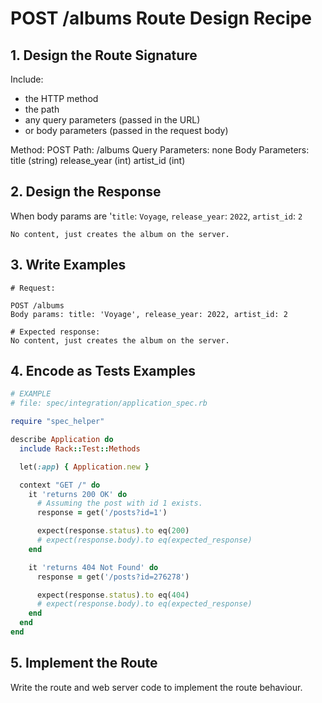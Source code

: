 # POST /albums Route Design Recipe

## 1. Design the Route Signature

Include:
  * the HTTP method
  * the path
  * any query parameters (passed in the URL)
  * or body parameters (passed in the request body)

Method: POST
Path: /albums
Query Parameters:
  none
Body Parameters:
  title (string)
  release_year (int)
  artist_id (int)

## 2. Design the Response

When body params are '`title`: `Voyage`, `release_year`: `2022`, `artist_id`: `2`
```
No content, just creates the album on the server.
```

## 3. Write Examples

```
# Request:

POST /albums
Body params: title: 'Voyage', release_year: 2022, artist_id: 2

# Expected response:
No content, just creates the album on the server.
```

## 4. Encode as Tests Examples

```ruby
# EXAMPLE
# file: spec/integration/application_spec.rb

require "spec_helper"

describe Application do
  include Rack::Test::Methods

  let(:app) { Application.new }

  context "GET /" do
    it 'returns 200 OK' do
      # Assuming the post with id 1 exists.
      response = get('/posts?id=1')

      expect(response.status).to eq(200)
      # expect(response.body).to eq(expected_response)
    end

    it 'returns 404 Not Found' do
      response = get('/posts?id=276278')

      expect(response.status).to eq(404)
      # expect(response.body).to eq(expected_response)
    end
  end
end
```

## 5. Implement the Route

Write the route and web server code to implement the route behaviour.